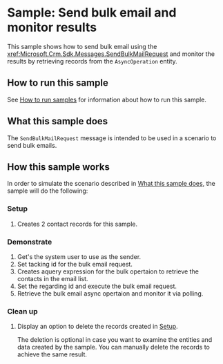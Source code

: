 
# Sample: Send bulk email and monitor results

This sample shows how to send bulk email using the <xref:Microsoft.Crm.Sdk.Messages.SendBulkMailRequest> and monitor the results by retrieving records from the `AsyncOperation` entity. 

## How to run this sample

See [How to run samples](../../../How-to-run-samples.md) for information about how to run this sample.

## What this sample does

The `SendBulkMailRequest` message is intended to be used in a scenario to send bulk emails. 

## How this sample works

In order to simulate the scenario described in [What this sample does](#what-this-sample-does), the sample will do the following:

### Setup

1. Creates 2 contact records for this sample.

### Demonstrate

1. Get's the system user to use as the sender. 
2. Set tacking id for the bulk email request.
3. Creates aquery expression for the bulk opertaion to retrieve the contacts in the email list.
4. Set the regarding id and execute the bulk email request.
5. Retrieve the bulk email async opertaion and monitor it via polling.

### Clean up

1. Display an option to delete the records created in [Setup](#setup).

    The deletion is optional in case you want to examine the entities and data created by the sample. You can manually delete the records to achieve the same result.
